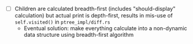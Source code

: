 - [ ] Children are calculated breadth-first (includes "should-display" calculation) but actual print is depth-first, results in mis-use of `self.visited()` in `ptree_impl/diff.rs`
  - Eventual solution: make everything calculate into a non-dynamic data structure using breadth-first algorithm